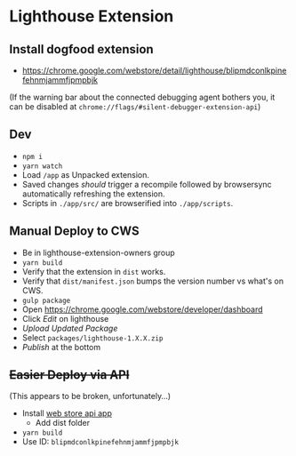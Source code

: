 # Lighthouse Extension

## Install dogfood extension

* <https://chrome.google.com/webstore/detail/lighthouse/blipmdconlkpinefehnmjammfjpmpbjk>

(If the warning bar about the connected debugging agent bothers you, it can be disabled at `chrome://flags/#silent-debugger-extension-api`)

## Dev

* `npm i`
* `yarn watch`
* Load `/app` as Unpacked extension.
* Saved changes _should_ trigger a recompile followed by browsersync automatically refreshing the extension.
* Scripts in `./app/src/` are browserified into `./app/scripts`.

## Manual Deploy to CWS

* Be in lighthouse-extension-owners group
* `yarn build`
* Verify that the extension in `dist` works.
* Verify that `dist/manifest.json` bumps the version number vs what's on CWS.
* `gulp package`
* Open <https://chrome.google.com/webstore/developer/dashboard>
* Click _Edit_ on lighthouse
* _Upload Updated Package_
* Select `packages/lighthouse-1.X.X.zip`
* _Publish_ at the bottom

## ~~Easier Deploy via API~~

(This appears to be broken, unfortunately…)

* Install [web store api app](https://chrome.google.com/webstore/detail/web-store-api-sample-app/ndgidogppopohjpghapeojgoehfmflab)
  * Add dist folder
* `yarn build`
* Use ID: `blipmdconlkpinefehnmjammfjpmpbjk`
